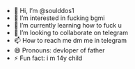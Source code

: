 - 👋 Hi, I’m @soulddos1
- 👀 I’m interested in fucking bgmi
- 🌱 I’m currently learning how to fuck u
- 💞️ I’m looking to collaborate on telegram
- 📫 How to reach me dm me in telegram
- 😄 Pronouns: devloper of father
- ⚡ Fun fact: i m 14y child

<!---
soulddos1/soulddos1 is a ✨ special ✨ repository because its `README.md` (this file) appears on your GitHub profile.
You can click the Preview link to take a look at your changes.
--->
